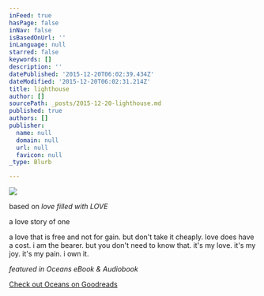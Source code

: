 ```yaml
---
inFeed: true
hasPage: false
inNav: false
isBasedOnUrl: ''
inLanguage: null
starred: false
keywords: []
description: ''
datePublished: '2015-12-20T06:02:39.434Z'
dateModified: '2015-12-20T06:02:31.214Z'
title: lighthouse
author: []
sourcePath: _posts/2015-12-20-lighthouse.md
published: true
authors: []
publisher:
  name: null
  domain: null
  url: null
  favicon: null
_type: Blurb

---
```

![](https://s3-us-west-2.amazonaws.com/the-grid-img/p/ee0bcbe7e55935aace07bdfde66d14047f53a905.jpg)

based on _love filled with LOVE_

a love story of one

a love that is free and not for gain. but don't take it cheaply. love does have a cost. i am the bearer. but you don't need to know that. it's my love. it's my joy. it's my pain. i own it.

_featured in Oceans eBook & Audiobook_

[Check out Oceans on Goodreads][0]

[0]: https://www.goodreads.com/book/show/27814335-oceans
